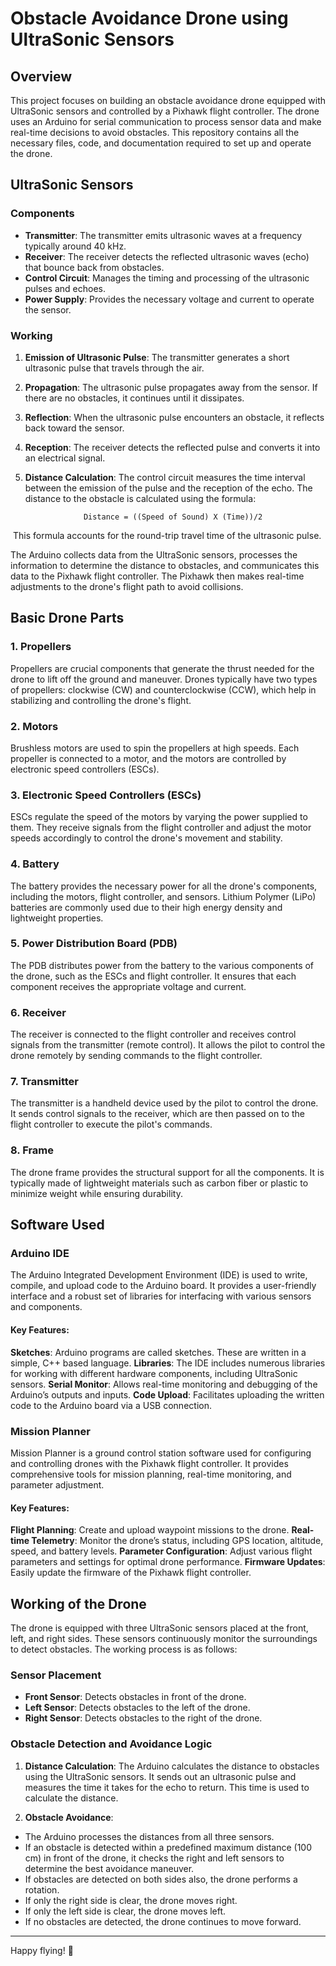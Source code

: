 # Obstacle Avoidance Drone using UltraSonic Sensors


## Overview

This project focuses on building an obstacle avoidance drone equipped with UltraSonic sensors and controlled by a Pixhawk flight controller. The drone uses an Arduino for serial communication to process sensor data and make real-time decisions to avoid obstacles. This repository contains all the necessary files, code, and documentation required to set up and operate the drone.

## UltraSonic Sensors
### Components
- **Transmitter**: The transmitter emits ultrasonic waves at a frequency typically around 40 kHz.
- **Receiver**: The receiver detects the reflected ultrasonic waves (echo) that bounce back from obstacles.
- **Control Circuit**: Manages the timing and processing of the ultrasonic pulses and echoes.
- **Power Supply**: Provides the necessary voltage and current to operate the sensor.

### Working
1. **Emission of Ultrasonic Pulse**:
The transmitter generates a short ultrasonic pulse that travels through the air.

2. **Propagation**:
The ultrasonic pulse propagates away from the sensor. If there are no obstacles, it continues until it dissipates.

3. **Reflection**:
When the ultrasonic pulse encounters an obstacle, it reflects back toward the sensor.

4. **Reception**:
The receiver detects the reflected pulse and converts it into an electrical signal.

5. **Distance Calculation**:
The control circuit measures the time interval between the emission of the pulse and the reception of the echo. The distance to the obstacle is calculated using the formula:

                    Distance = ((Speed of Sound) X (Time))/2
​
This formula accounts for the round-trip travel time of the ultrasonic pulse.

The Arduino collects data from the UltraSonic sensors, processes the information to determine the distance to obstacles, and communicates this data to the Pixhawk flight controller. The Pixhawk then makes real-time adjustments to the drone's flight path to avoid collisions.

## Basic Drone Parts
### 1. Propellers
Propellers are crucial components that generate the thrust needed for the drone to lift off the ground and maneuver. Drones typically have two types of propellers: clockwise (CW) and counterclockwise (CCW), which help in stabilizing and controlling the drone's flight.

### 2. Motors
Brushless motors are used to spin the propellers at high speeds. Each propeller is connected to a motor, and the motors are controlled by electronic speed controllers (ESCs).

### 3. Electronic Speed Controllers (ESCs)
ESCs regulate the speed of the motors by varying the power supplied to them. They receive signals from the flight controller and adjust the motor speeds accordingly to control the drone's movement and stability.

### 4. Battery
The battery provides the necessary power for all the drone's components, including the motors, flight controller, and sensors. Lithium Polymer (LiPo) batteries are commonly used due to their high energy density and lightweight properties.

### 5. Power Distribution Board (PDB)
The PDB distributes power from the battery to the various components of the drone, such as the ESCs and flight controller. It ensures that each component receives the appropriate voltage and current.

### 6. Receiver
The receiver is connected to the flight controller and receives control signals from the transmitter (remote control). It allows the pilot to control the drone remotely by sending commands to the flight controller.

### 7. Transmitter
The transmitter is a handheld device used by the pilot to control the drone. It sends control signals to the receiver, which are then passed on to the flight controller to execute the pilot's commands.

### 8. Frame
The drone frame provides the structural support for all the components. It is typically made of lightweight materials such as carbon fiber or plastic to minimize weight while ensuring durability.

## Software Used
### Arduino IDE
The Arduino Integrated Development Environment (IDE) is used to write, compile, and upload code to the Arduino board. It provides a user-friendly interface and a robust set of libraries for interfacing with various sensors and components.

#### Key Features:
**Sketches**: Arduino programs are called sketches. These are written in a simple, C++ based language.
**Libraries**: The IDE includes numerous libraries for working with different hardware components, including UltraSonic sensors.
**Serial Monitor**: Allows real-time monitoring and debugging of the Arduino’s outputs and inputs.
**Code Upload**: Facilitates uploading the written code to the Arduino board via a USB connection.

### Mission Planner
Mission Planner is a ground control station software used for configuring and controlling drones with the Pixhawk flight controller. It provides comprehensive tools for mission planning, real-time monitoring, and parameter adjustment.

#### Key Features:
**Flight Planning**: Create and upload waypoint missions to the drone.
**Real-time Telemetry**: Monitor the drone’s status, including GPS location, altitude, speed, and battery levels.
**Parameter Configuration**: Adjust various flight parameters and settings for optimal drone performance.
**Firmware Updates**: Easily update the firmware of the Pixhawk flight controller.


## Working of the Drone
The drone is equipped with three UltraSonic sensors placed at the front, left, and right sides. These sensors continuously monitor the surroundings to detect obstacles. The working process is as follows:

### Sensor Placement
- **Front Sensor**: Detects obstacles in front of the drone.
- **Left Sensor**: Detects obstacles to the left of the drone.
- **Right Sensor**: Detects obstacles to the right of the drone.

### Obstacle Detection and Avoidance Logic
1. **Distance Calculation**:
The Arduino calculates the distance to obstacles using the UltraSonic sensors. It sends out an ultrasonic pulse and measures the time it takes for the echo to return. This time is used to calculate the distance.

2. **Obstacle Avoidance**:

- The Arduino processes the distances from all three sensors.
- If an obstacle is detected within a predefined maximum distance (100 cm) in front of the drone, it checks the right and left sensors to determine the best avoidance maneuver.
- If obstacles are detected on both sides also, the drone performs a rotation.
- If only the right side is clear, the drone moves right.
- If only the left side is clear, the drone moves left.
- If no obstacles are detected, the drone continues to move forward.

---

Happy flying! 🚁
